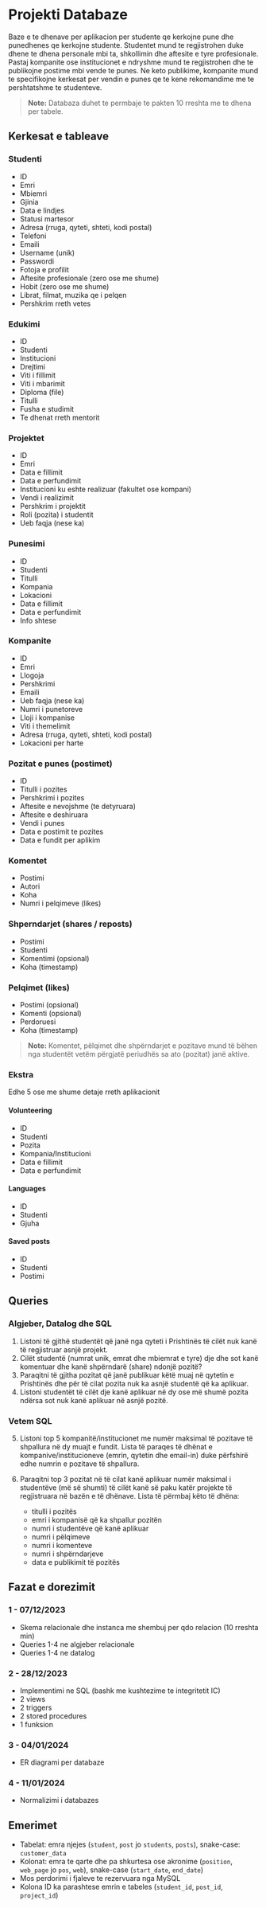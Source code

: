 # Projekti Databaze

Baze e te dhenave per aplikacion per studente qe kerkojne pune dhe punedhenes qe kerkojne studente. Studentet mund te regjistrohen duke dhene te dhena personale mbi ta, shkollimin dhe aftesite e tyre profesionale. Pastaj kompanite ose institucionet e ndryshme mund te regjistrohen dhe te publikojne postime mbi vende te punes. Ne keto publikime, kompanite mund te specifikojne kerkesat per vendin e punes qe te kene rekomandime me te pershtatshme te studenteve.

> **Note:** Databaza duhet te permbaje te pakten 10 rreshta me te dhena per tabele.

## Kerkesat e tableave

### Studenti

- ID
- Emri
- Mbiemri
- Gjinia
- Data e lindjes
- Statusi martesor
- Adresa (rruga, qyteti, shteti, kodi postal)
- Telefoni
- Emaili
- Username (unik)
- Passwordi
- Fotoja e profilit
- Aftesite profesionale (zero ose me shume)
- Hobit (zero ose me shume)
- Librat, filmat, muzika qe i pelqen
- Pershkrim rreth vetes

### Edukimi

- ID
- Studenti
- Institucioni
- Drejtimi
- Viti i fillimit
- Viti i mbarimit
- Diploma (file)
- Titulli
- Fusha e studimit
- Te dhenat rreth mentorit

### Projektet

- ID
- Emri
- Data e fillimit
- Data e perfundimit
- Institucioni ku eshte realizuar (fakultet ose kompani)
- Vendi i realizimit
- Pershkrim i projektit
- Roli (pozita) i studentit
- Ueb faqja (nese ka)

### Punesimi

- ID
- Studenti
- Titulli
- Kompania
- Lokacioni
- Data e fillimit
- Data e perfundimit
- Info shtese

### Kompanite

- ID
- Emri
- Llogoja
- Pershkrimi
- Emaili
- Ueb faqja (nese ka)
- Numri i punetoreve
- Lloji i kompanise
- Viti i themelimit
- Adresa (rruga, qyteti, shteti, kodi postal)
- Lokacioni per harte

### Pozitat e punes (postimet)

- ID
- Titulli i pozites
- Pershkrimi i pozites
- Aftesite e nevojshme (te detyruara)
- Aftesite e deshiruara
- Vendi i punes
- Data e postimit te pozites
- Data e fundit per aplikim

### Komentet

- Postimi
- Autori
- Koha
- Numri i pelqimeve (likes)

### Shperndarjet (shares / reposts)

- Postimi
- Studenti
- Komentimi (opsional)
- Koha (timestamp)

### Pelqimet (likes)

- Postimi (opsional)
- Komenti (opsional)
- Perdoruesi
- Koha (timestamp)

> **Note:** Komentet, pëlqimet dhe shpërndarjet e pozitave mund të bëhen nga studentët vetëm përgjatë periudhës sa ato (pozitat) janë aktive.

### Ekstra

Edhe 5 ose me shume detaje rreth aplikacionit

#### Volunteering

- ID
- Studenti
- Pozita
- Kompania/Institucioni
- Data e fillimit
- Data e perfundimit

#### Languages

- ID
- Studenti
- Gjuha

#### Saved posts

- ID
- Studenti
- Postimi

## Queries

### Algjeber, Datalog dhe SQL

1. Listoni të gjithë studentët që janë nga qyteti i Prishtinës të cilët nuk kanë të regjistruar asnjë projekt.
2. Cilët studentë (numrat unik, emrat dhe mbiemrat e tyre) dje dhe sot kanë komentuar dhe kanë shpërndarë (share) ndonjë pozitë?
3. Paraqitni të gjitha pozitat që janë publikuar këtë muaj në qytetin e Prishtinës dhe për të cilat pozita nuk ka asnjë studentë që ka aplikuar.
4. Listoni studentët të cilët dje kanë aplikuar në dy ose më shumë pozita ndërsa sot nuk kanë aplikuar në asnjë pozitë.

### Vetem SQL

5. Listoni top 5 kompanitë/institucionet me numër maksimal të pozitave të shpallura në dy muajt e fundit. Lista të paraqes të dhënat e kompanive/institucioneve (emrin, qytetin dhe email-in) duke përfshirë edhe numrin e pozitave të shpallura.
6. Paraqitni top 3 pozitat në të cilat kanë aplikuar numër maksimal i studentëve (më së shumti) të cilët kanë së paku katër projekte të regjistruara në bazën e të dhënave. Lista të përmbaj këto të dhëna:

   - titulli i pozitës
   - emri i kompanisë që ka shpallur pozitën
   - numri i studentëve që kanë aplikuar
   - numri i pëlqimeve
   - numri i komenteve
   - numri i shpërndarjeve
   - data e publikimit të pozitës

## Fazat e dorezimit

### 1 - 07/12/2023

- Skema relacionale dhe instanca me shembuj per qdo relacion (10 rreshta min)
- Queries 1-4 ne algjeber relacionale
- Queries 1-4 ne datalog

### 2 - 28/12/2023

- Implementimi ne SQL (bashk me kushtezime te integritetit IC)
- 2 views
- 2 triggers
- 2 stored procedures
- 1 funksion

### 3 - 04/01/2024

- ER diagrami per databaze

### 4 - 11/01/2024

- Normalizimi i databazes

## Emerimet

- Tabelat: emra njejes (`student`, `post` jo `students`, `posts`), snake-case: `customer_data`
- Kolonat: emra te qarte dhe pa shkurtesa ose akronime (`position`, `web_page` jo `pos`, `web`), snake-case (`start_date`, `end_date`)
- Mos perdorimi i fjaleve te rezervuara nga MySQL
- Kolona ID ka parashtese emrin e tabeles (`student_id`, `post_id`, `project_id`)
